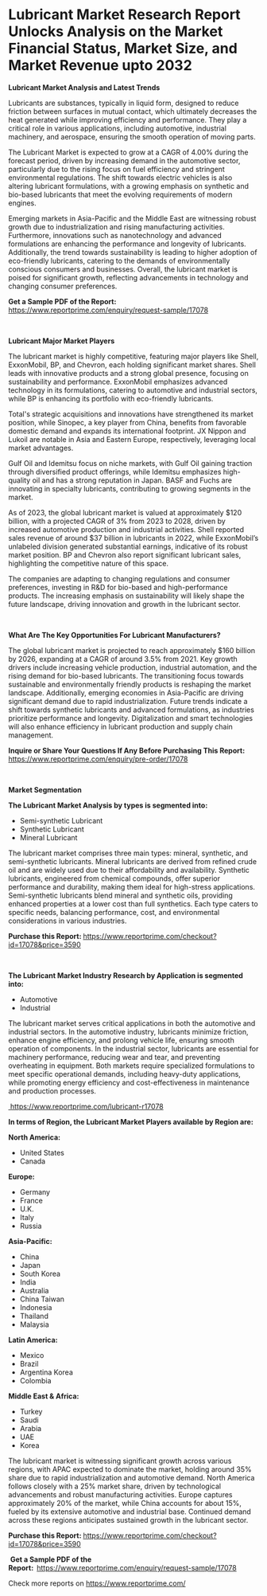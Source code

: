 <p><h1>Lubricant Market Research Report Unlocks Analysis on the Market Financial Status, Market Size, and Market Revenue upto 2032</h1></p><p><strong>Lubricant Market Analysis and Latest Trends</strong></p>
<p><p>Lubricants are substances, typically in liquid form, designed to reduce friction between surfaces in mutual contact, which ultimately decreases the heat generated while improving efficiency and performance. They play a critical role in various applications, including automotive, industrial machinery, and aerospace, ensuring the smooth operation of moving parts.</p><p>The Lubricant Market is expected to grow at a CAGR of 4.00% during the forecast period, driven by increasing demand in the automotive sector, particularly due to the rising focus on fuel efficiency and stringent environmental regulations. The shift towards electric vehicles is also altering lubricant formulations, with a growing emphasis on synthetic and bio-based lubricants that meet the evolving requirements of modern engines.</p><p>Emerging markets in Asia-Pacific and the Middle East are witnessing robust growth due to industrialization and rising manufacturing activities. Furthermore, innovations such as nanotechnology and advanced formulations are enhancing the performance and longevity of lubricants. Additionally, the trend towards sustainability is leading to higher adoption of eco-friendly lubricants, catering to the demands of environmentally conscious consumers and businesses. Overall, the lubricant market is poised for significant growth, reflecting advancements in technology and changing consumer preferences.</p></p>
<p><strong>Get a Sample PDF of the Report:&nbsp;</strong> <a href="https://www.reportprime.com/enquiry/request-sample/17078?utm_campaign=2209&utm_medium=2&utm_source=Github&utm_content=ia&utm_term=18032025&utm_id=lubricant">https://www.reportprime.com/enquiry/request-sample/17078</a></p>
<p>&nbsp;</p>
<p><strong>Lubricant Major Market Players</strong></p>
<p><p>The lubricant market is highly competitive, featuring major players like Shell, ExxonMobil, BP, and Chevron, each holding significant market shares. Shell leads with innovative products and a strong global presence, focusing on sustainability and performance. ExxonMobil emphasizes advanced technology in its formulations, catering to automotive and industrial sectors, while BP is enhancing its portfolio with eco-friendly lubricants.</p><p>Total's strategic acquisitions and innovations have strengthened its market position, while Sinopec, a key player from China, benefits from favorable domestic demand and expands its international footprint. JX Nippon and Lukoil are notable in Asia and Eastern Europe, respectively, leveraging local market advantages.</p><p>Gulf Oil and Idemitsu focus on niche markets, with Gulf Oil gaining traction through diversified product offerings, while Idemitsu emphasizes high-quality oil and has a strong reputation in Japan. BASF and Fuchs are innovating in specialty lubricants, contributing to growing segments in the market.</p><p>As of 2023, the global lubricant market is valued at approximately $120 billion, with a projected CAGR of 3% from 2023 to 2028, driven by increased automotive production and industrial activities. Shell reported sales revenue of around $37 billion in lubricants in 2022, while ExxonMobil’s unlabeled division generated substantial earnings, indicative of its robust market position. BP and Chevron also report significant lubricant sales, highlighting the competitive nature of this space. </p><p>The companies are adapting to changing regulations and consumer preferences, investing in R&D for bio-based and high-performance products. The increasing emphasis on sustainability will likely shape the future landscape, driving innovation and growth in the lubricant sector.</p></p>
<p>&nbsp;</p>
<p><strong>What Are The Key Opportunities For Lubricant Manufacturers?</strong></p>
<p><p>The global lubricant market is projected to reach approximately $160 billion by 2026, expanding at a CAGR of around 3.5% from 2021. Key growth drivers include increasing vehicle production, industrial automation, and the rising demand for bio-based lubricants. The transitioning focus towards sustainable and environmentally friendly products is reshaping the market landscape. Additionally, emerging economies in Asia-Pacific are driving significant demand due to rapid industrialization. Future trends indicate a shift towards synthetic lubricants and advanced formulations, as industries prioritize performance and longevity. Digitalization and smart technologies will also enhance efficiency in lubricant production and supply chain management.</p></p>
<p><strong>Inquire or Share Your Questions If Any Before Purchasing This Report:</strong> <a href="https://www.reportprime.com/enquiry/pre-order/17078?utm_campaign=2209&utm_medium=2&utm_source=Github&utm_content=ia&utm_term=18032025&utm_id=lubricant">https://www.reportprime.com/enquiry/pre-order/17078</a></p>
<p>&nbsp;</p>
<p><strong>Market Segmentation</strong></p>
<p><strong>The Lubricant Market Analysis by types is segmented into:</strong></p>
<p><ul><li>Semi-synthetic Lubricant</li><li>Synthetic Lubricant</li><li>Mineral Lubricant</li></ul></p>
<p><p>The lubricant market comprises three main types: mineral, synthetic, and semi-synthetic lubricants. Mineral lubricants are derived from refined crude oil and are widely used due to their affordability and availability. Synthetic lubricants, engineered from chemical compounds, offer superior performance and durability, making them ideal for high-stress applications. Semi-synthetic lubricants blend mineral and synthetic oils, providing enhanced properties at a lower cost than full synthetics. Each type caters to specific needs, balancing performance, cost, and environmental considerations in various industries.</p></p>
<p><strong>Purchase this Report:&nbsp;</strong><a href="https://www.reportprime.com/checkout?id=17078&price=3590&utm_campaign=2209&utm_medium=2&utm_source=Github&utm_content=ia&utm_term=18032025&utm_id=lubricant">https://www.reportprime.com/checkout?id=17078&price=3590</a></p>
<p>&nbsp;</p>
<p><strong>The Lubricant Market Industry Research by Application is segmented into:</strong></p>
<p><ul><li>Automotive</li><li>Industrial</li></ul></p>
<p><p>The lubricant market serves critical applications in both the automotive and industrial sectors. In the automotive industry, lubricants minimize friction, enhance engine efficiency, and prolong vehicle life, ensuring smooth operation of components. In the industrial sector, lubricants are essential for machinery performance, reducing wear and tear, and preventing overheating in equipment. Both markets require specialized formulations to meet specific operational demands, including heavy-duty applications, while promoting energy efficiency and cost-effectiveness in maintenance and production processes.</p></p>
<p><a href="https://www.reportprime.com/lubricant-r17078?utm_campaign=2209&utm_medium=2&utm_source=Github&utm_content=ia&utm_term=18032025&utm_id=lubricant">&nbsp;https://www.reportprime.com/lubricant-r17078</a></p>
<p><strong>In terms of Region, the Lubricant Market Players available by Region are:</strong></p>
<p>
    <p> <strong> North America: </strong>
        <ul>
            <li>United States</li>
            <li>Canada</li>
        </ul>
        </p> 
    <p> <strong> Europe: </strong>
        <ul>
            <li>Germany</li>
            <li>France</li>
            <li>U.K.</li>
            <li>Italy</li>
            <li>Russia</li>
        </ul>
        </p> 
    <p> <strong> Asia-Pacific: </strong>
        <ul>
            <li>China</li>
            <li>Japan</li>
            <li>South Korea</li>
            <li>India</li>
            <li>Australia</li>
            <li>China Taiwan</li>
            <li>Indonesia</li>
            <li>Thailand</li>
            <li>Malaysia</li>
        </ul>
        </p> 
    <p> <strong> Latin America: </strong>
        <ul>
            <li>Mexico</li>
            <li>Brazil</li>
            <li>Argentina Korea</li>
            <li>Colombia</li>
        </ul>
        </p> 
    <p> <strong> Middle East & Africa: </strong>
        <ul>
            <li>Turkey</li>
            <li>Saudi</li>
            <li>Arabia</li>
            <li>UAE</li>
            <li>Korea</li>
        </ul>
    </p>
    </p>
<p><p>The lubricant market is witnessing significant growth across various regions, with APAC expected to dominate the market, holding around 35% share due to rapid industrialization and automotive demand. North America follows closely with a 25% market share, driven by technological advancements and robust manufacturing activities. Europe captures approximately 20% of the market, while China accounts for about 15%, fueled by its extensive automotive and industrial base. Continued demand across these regions anticipates sustained growth in the lubricant sector.</p></p>
<p><strong>Purchase this Report: </strong><a href="https://www.reportprime.com/checkout?id=17078&price=3590&utm_campaign=2209&utm_medium=2&utm_source=Github&utm_content=ia&utm_term=18032025&utm_id=lubricant">https://www.reportprime.com/checkout?id=17078&price=3590</a></p>
<p>&nbsp;<strong>Get a Sample PDF of the Report:&nbsp;&nbsp;</strong><a href="https://www.reportprime.com/enquiry/request-sample/17078?utm_campaign=2209&utm_medium=2&utm_source=Github&utm_content=ia&utm_term=18032025&utm_id=lubricant">https://www.reportprime.com/enquiry/request-sample/17078</a></p>
<p><strong></strong></p>
<p>Check more reports on <a href="https://www.reportprime.com/?utm_campaign=2209&utm_medium=2&utm_source=Github&utm_content=ia&utm_term=18032025&utm_id=lubricant">https://www.reportprime.com/</a></p>